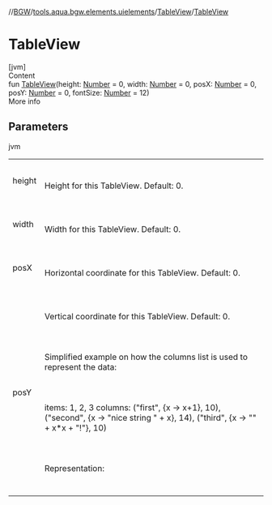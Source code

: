 //[BGW](../../../index.md)/[tools.aqua.bgw.elements.uielements](../index.md)/[TableView](index.md)/[TableView](-table-view.md)



# TableView  
[jvm]  
Content  
fun [TableView](-table-view.md)(height: [Number](https://kotlinlang.org/api/latest/jvm/stdlib/kotlin/-number/index.html) = 0, width: [Number](https://kotlinlang.org/api/latest/jvm/stdlib/kotlin/-number/index.html) = 0, posX: [Number](https://kotlinlang.org/api/latest/jvm/stdlib/kotlin/-number/index.html) = 0, posY: [Number](https://kotlinlang.org/api/latest/jvm/stdlib/kotlin/-number/index.html) = 0, fontSize: [Number](https://kotlinlang.org/api/latest/jvm/stdlib/kotlin/-number/index.html) = 12)  
More info  


## Parameters  
  
jvm  
  
| | |
|---|---|
| <a name="tools.aqua.bgw.elements.uielements/TableView/TableView/#kotlin.Number#kotlin.Number#kotlin.Number#kotlin.Number#kotlin.Number/PointingToDeclaration/"></a>height| <a name="tools.aqua.bgw.elements.uielements/TableView/TableView/#kotlin.Number#kotlin.Number#kotlin.Number#kotlin.Number#kotlin.Number/PointingToDeclaration/"></a><br><br>Height for this TableView. Default: 0.<br><br>|
| <a name="tools.aqua.bgw.elements.uielements/TableView/TableView/#kotlin.Number#kotlin.Number#kotlin.Number#kotlin.Number#kotlin.Number/PointingToDeclaration/"></a>width| <a name="tools.aqua.bgw.elements.uielements/TableView/TableView/#kotlin.Number#kotlin.Number#kotlin.Number#kotlin.Number#kotlin.Number/PointingToDeclaration/"></a><br><br>Width for this TableView. Default: 0.<br><br>|
| <a name="tools.aqua.bgw.elements.uielements/TableView/TableView/#kotlin.Number#kotlin.Number#kotlin.Number#kotlin.Number#kotlin.Number/PointingToDeclaration/"></a>posX| <a name="tools.aqua.bgw.elements.uielements/TableView/TableView/#kotlin.Number#kotlin.Number#kotlin.Number#kotlin.Number#kotlin.Number/PointingToDeclaration/"></a><br><br>Horizontal coordinate for this TableView. Default: 0.<br><br>|
| <a name="tools.aqua.bgw.elements.uielements/TableView/TableView/#kotlin.Number#kotlin.Number#kotlin.Number#kotlin.Number#kotlin.Number/PointingToDeclaration/"></a>posY| <a name="tools.aqua.bgw.elements.uielements/TableView/TableView/#kotlin.Number#kotlin.Number#kotlin.Number#kotlin.Number#kotlin.Number/PointingToDeclaration/"></a><br><br>Vertical coordinate for this TableView. Default: 0.<br><br><br><br>Simplified example on how the columns list is used to represent the data:<br><br><br><br>items:   1, 2, 3 columns: ("first", {x -> x+1}, 10),     ("second", {x -> "nice string " + x}, 14),     ("third", {x -> "" + x*x + "!"}, 10)<br><br><br><br>Representation:<br><br>  <br>|  first |  second |  third | <br>|---|---|---|<br>| <a name="tools.aqua.bgw.elements.uielements/TableView/TableView/#kotlin.Number#kotlin.Number#kotlin.Number#kotlin.Number#kotlin.Number/PointingToDeclaration/"></a>2| <a name="tools.aqua.bgw.elements.uielements/TableView/TableView/#kotlin.Number#kotlin.Number#kotlin.Number#kotlin.Number#kotlin.Number/PointingToDeclaration/"></a>nice string 1| <a name="tools.aqua.bgw.elements.uielements/TableView/TableView/#kotlin.Number#kotlin.Number#kotlin.Number#kotlin.Number#kotlin.Number/PointingToDeclaration/"></a>1!|<br>| <a name="tools.aqua.bgw.elements.uielements/TableView/TableView/#kotlin.Number#kotlin.Number#kotlin.Number#kotlin.Number#kotlin.Number/PointingToDeclaration/"></a>3| <a name="tools.aqua.bgw.elements.uielements/TableView/TableView/#kotlin.Number#kotlin.Number#kotlin.Number#kotlin.Number#kotlin.Number/PointingToDeclaration/"></a>nice string 2| <a name="tools.aqua.bgw.elements.uielements/TableView/TableView/#kotlin.Number#kotlin.Number#kotlin.Number#kotlin.Number#kotlin.Number/PointingToDeclaration/"></a>4!|<br>| <a name="tools.aqua.bgw.elements.uielements/TableView/TableView/#kotlin.Number#kotlin.Number#kotlin.Number#kotlin.Number#kotlin.Number/PointingToDeclaration/"></a>4| <a name="tools.aqua.bgw.elements.uielements/TableView/TableView/#kotlin.Number#kotlin.Number#kotlin.Number#kotlin.Number#kotlin.Number/PointingToDeclaration/"></a>nice string 3| <a name="tools.aqua.bgw.elements.uielements/TableView/TableView/#kotlin.Number#kotlin.Number#kotlin.Number#kotlin.Number#kotlin.Number/PointingToDeclaration/"></a>9!|<br>|
  
  




